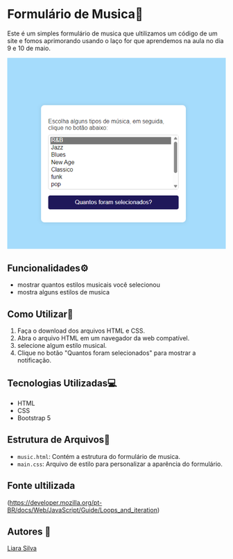 # Formulário de Musica📄
 
Este é um simples formulário de musica que ultilizamos um código de um site e fomos aprimorando usando o laço for que aprendemos na aula no dia 9 e 10 de maio.

![](l.png)

## Funcionalidades⚙️
 
- mostrar quantos estilos musicais você selecionou
- mostra alguns estilos de musica 

## Como Utilizar📌
 
1. Faça o download dos arquivos HTML e CSS.
2. Abra o arquivo HTML em um navegador da web compatível.
3. selecione algum estilo musical.
4. Clique no botão "Quantos foram selecionados" para mostrar a notificação.
 
## Tecnologias Utilizadas💻
 
- HTML
- CSS
- Bootstrap 5
 
## Estrutura de Arquivos📁
 
- `music.html`: Contém a estrutura do formulário de musica.
- `main.css`: Arquivo de estilo para personalizar a aparência do formulário.

## Fonte ultilizada
(https://developer.mozilla.org/pt-BR/docs/Web/JavaScript/Guide/Loops_and_iteration)
  
## Autores 📍
[Liara Silva](https://github.com/LiaraSilva?tab=repositories)